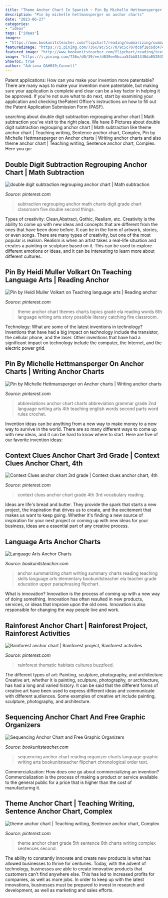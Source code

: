 ```yaml
---
title: "Theme Anchor Chart In Spanish ~ Pin By Michelle Hettmansperger On Anchor Charts"
description: "Pin by michelle hettmansperger on anchor charts"
date: "2023-06-27"
categories:
- "ideas"
tags: ["ideas"]
images:
- "https://www.bookunitsteacher.com/flipchart/reading/summarizing/summarizingsmall.jpg"
featuredImage: "https://i.pinimg.com/736x/9c/5c/70/9c5c707dcaf18c6dc474b6925b958c03--literary-elements-story-elements.jpg"
featured_image: "http://www.bookunitsteacher.com/flipchart/reading/textstructures/sequencing.jpg"
image: "https://i.pinimg.com/736x/d0/39/ee/d039ee5bcaa54bb81448da0520453447.jpg"
ShowToc: true
author: "Adriana O&#039;Connell"
---
```



Patent applications: How can you make your invention more patentable?
There are many ways to make your invention more patentable, but making sure your application is complete and clear can be a key factor in helping it be approved. If you're not sure what to do next, start by examining your application and checking thePatent Office's instructions on how to fill out the Patent Application Submission Form (PASF).

	

		
searching about double digit subtraction regrouping anchor chart | Math subtraction you've visit to the right place. We have 8 Pictures about double digit subtraction regrouping anchor chart | Math subtraction like theme anchor chart | Teaching writing, Sentence anchor chart, Complex, Pin by Michelle Hettmansperger on Anchor charts | Writing anchor charts and also theme anchor chart | Teaching writing, Sentence anchor chart, Complex. Here you go:
		
    
## Double Digit Subtraction Regrouping Anchor Chart | Math Subtraction

<img loading=lazy src="https://i.pinimg.com/736x/6e/13/59/6e1359567d8a94a32918f04b6f66070a.jpg" onerror="this.onerror=null;this.src='https://tse3.mm.bing.net/th?id=OIP.MBKXhTYeICeFoVwDv3OoMgHaJ3&amp;pid=15.1';" alt="double digit subtraction regrouping anchor chart | Math subtraction">

_Source: pinterest.com_

>subtraction regrouping anchor math charts digit grade chart classroom five double second things. 

	

Types of creativity: Clean,Abstract, Gothic, Realism, etc.
Creativity is the ability to come up with new ideas and concepts that are different from the ones that have been done before. It can be in the form of artwork, stories, or even songs. There are many types of creativity, but one of the most popular is realism. Realism is when an artist takes a real-life situation and creates a painting or sculpture based on it. This can be used to explore different emotions or ideas, and it can be interesting to learn more about different cultures.

    
## Pin By Heidi Muller Volkart On Teaching Language Arts | Reading Anchor

<img loading=lazy src="https://i.pinimg.com/736x/9c/5c/70/9c5c707dcaf18c6dc474b6925b958c03--literary-elements-story-elements.jpg" onerror="this.onerror=null;this.src='https://tse3.mm.bing.net/th?id=OIP.m44v_lhi0jXsh9Be8H1m-AHaJ4&amp;pid=15.1';" alt="Pin by Heidi Muller Volkart on Teaching language arts | Reading anchor">

_Source: pinterest.com_

>theme anchor chart themes charts topics grade ela reading words 6th language writing arts story possible literary catching fire classroom. 

	

Technology: What are some of the latest inventions in technology?
Inventions that have had a big impact on technology include the transistor, the cellular phone, and the laser. Other inventions that have had a significant impact on technology include the computer, the Internet, and the electric power grid.

    
## Pin By Michelle Hettmansperger On Anchor Charts | Writing Anchor Charts

<img loading=lazy src="https://i.pinimg.com/originals/e7/9d/a0/e79da025d8efd4326ab50c483e2917ea.jpg" onerror="this.onerror=null;this.src='https://tse1.mm.bing.net/th?id=OIP.h5b6F3ylRlKD9HlDDd2NSwHaJ4&amp;pid=15.1';" alt="Pin by Michelle Hettmansperger on Anchor charts | Writing anchor charts">

_Source: pinterest.com_

>abbreviations anchor chart charts abbreviation grammar grade 2nd language writing arts 4th teaching english words second parts word rules crochet. 

	

Invention ideas can be anything from a new way to make money to a new way to survive in the world. There are so many different ways to come up with new ideas, and it can be hard to know where to start. Here are five of our favorite invention ideas:

    
## Context Clues Anchor Chart 3rd Grade | Context Clues Anchor Chart, 4th

<img loading=lazy src="https://i.pinimg.com/736x/16/e4/a4/16e4a45699704517206f9bc7878477f6--context-clues-anchor-chart-test-prep.jpg" onerror="this.onerror=null;this.src='https://tse2.mm.bing.net/th?id=OIP.z6NsoUEEMl4T-H1FZHQfxQHaO1&amp;pid=15.1';" alt="Context Clues anchor chart 3rd grade | Context clues anchor chart, 4th">

_Source: pinterest.com_

>context clues anchor chart grade 4th 3rd vocabulary reading. 

	

Ideas are life's bread and butter. They provide the spark that starts a new project, the inspiration that drives us to create, and the excitement that makes us want to keep going. Whether it's finding a new source of inspiration for your next project or coming up with new ideas for your business, ideas are a essential part of any creative process.

    
## Language Arts Anchor Charts

<img loading=lazy src="https://www.bookunitsteacher.com/flipchart/reading/summarizing/summarizingsmall.jpg" onerror="this.onerror=null;this.src='https://tse2.mm.bing.net/th?id=OIP.jwkiqmriFXpUbOF0B8NsTgHaKR&amp;pid=15.1';" alt="Language Arts Anchor Charts">

_Source: bookunitsteacher.com_

>anchor summarizing chart writing summary charts reading teaching skills language arts elementary bookunitsteacher ela teacher grade education upper paraphrasing flipchart. 

	

What is innovation?
Innovation is the process of coming up with a new way of doing something. Innovation has often resulted in new products, services, or ideas that improve upon the old ones. Innovation is also responsible for changing the way people live and work.

    
## Rainforest Anchor Chart | Rainforest Project, Rainforest Activities

<img loading=lazy src="https://i.pinimg.com/736x/d0/39/ee/d039ee5bcaa54bb81448da0520453447.jpg" onerror="this.onerror=null;this.src='https://tse2.mm.bing.net/th?id=OIP.N-MK7xxD_0GKWhco66sUUAHaJm&amp;pid=15.1';" alt="Rainforest anchor chart | Rainforest project, Rainforest activities">

_Source: pinterest.com_

>rainforest thematic habitats cultures buzzfeed. 

	

The different types of art: Painting, sculpture, photography, and architecture
Creative art, whether it is painting, sculpture, photography, or architecture, has had a long and varied history. It can be said that the different forms of creative art have been used to express different ideas and communicate with different audiences. Some examples of creative art include painting, sculpture, photography, and architecture.

    
## Sequencing Anchor Chart And Free Graphic Organizers

<img loading=lazy src="http://www.bookunitsteacher.com/flipchart/reading/textstructures/sequencing.jpg" onerror="this.onerror=null;this.src='https://tse3.mm.bing.net/th?id=OIP.-wfnYyP1R3TemJ-YzItN6wHaK0&amp;pid=15.1';" alt="Sequencing Anchor Chart and Free Graphic Organizers">

_Source: bookunitsteacher.com_

>sequencing anchor chart reading organizer charts language graphic writing arts bookunitsteacher flipchart chronological order text. 

	

Commercialization: How does one go about commercializing an invention?
Commercialization is the process of making a product or service available to the general public for a price that is higher than the cost of manufacturing it.

    
## Theme Anchor Chart | Teaching Writing, Sentence Anchor Chart, Complex

<img loading=lazy src="https://i.pinimg.com/originals/4b/48/fb/4b48fb4e9e40b0e8263da938d810f7f6.jpg" onerror="this.onerror=null;this.src='https://tse2.mm.bing.net/th?id=OIP.FpFOO1cxD6I4dm6WNO4QIAHaJ4&amp;pid=15.1';" alt="theme anchor chart | Teaching writing, Sentence anchor chart, Complex">

_Source: pinterest.com_

>theme anchor chart grade 5th sentence 6th charts writing complex sentences second. 

	

The ability to constantly innovate and create new products is what has allowed businesses to thrive for centuries. Today, with the advent of technology, businesses are able to create innovative products that customers can't find anywhere else. This has led to increased profits for companies, as well as more jobs. In order to keep up with the latest innovations, businesses must be prepared to invest in research and development, as well as marketing and sales efforts.

